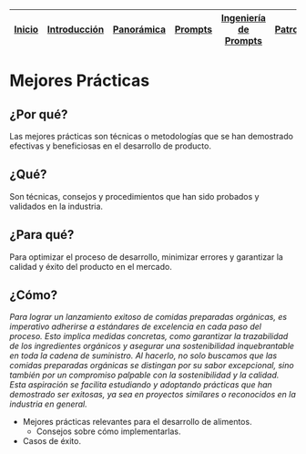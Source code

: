<div align=right>

|[Inicio](/README.md)|[Introducción](/documentos/intro.md)|[Panorámica](/documentos/panorámica.md)|[Prompts](/documentos/prompts/README.md)|[Ingeniería de Prompts](/documentos/ingenieriaDePrompts/README.md)|[Patrones](/documentos/ingenieriaDePrompts/patrones/README.md)|[Casos de Uso](/documentos/casosDeUso/README.md)|
|-|-|-|-|-|-|-

</div>

# Mejores Prácticas

## ¿Por qué?

Las mejores prácticas son técnicas o metodologías que se han demostrado efectivas y beneficiosas en el desarrollo de producto.

## ¿Qué?

Son técnicas, consejos y procedimientos que han sido probados y validados en la industria.

## ¿Para qué?

Para optimizar el proceso de desarrollo, minimizar errores y garantizar la calidad y éxito del producto en el mercado.

## ¿Cómo?

*Para lograr un lanzamiento exitoso de comidas preparadas orgánicas, es imperativo adherirse a estándares de excelencia en cada paso del proceso. Esto implica medidas concretas, como garantizar la trazabilidad de los ingredientes orgánicos y asegurar una sostenibilidad inquebrantable en toda la cadena de suministro. Al hacerlo, no solo buscamos que las comidas preparadas orgánicas se distingan por su sabor excepcional, sino también por un compromiso palpable con la sostenibilidad y la calidad. Esta aspiración se facilita estudiando y adoptando prácticas que han demostrado ser exitosas, ya sea en proyectos similares o reconocidos en la industria en general.*

- Mejores prácticas relevantes para el desarrollo de alimentos.
  - Consejos sobre cómo implementarlas.
- Casos de éxito.
